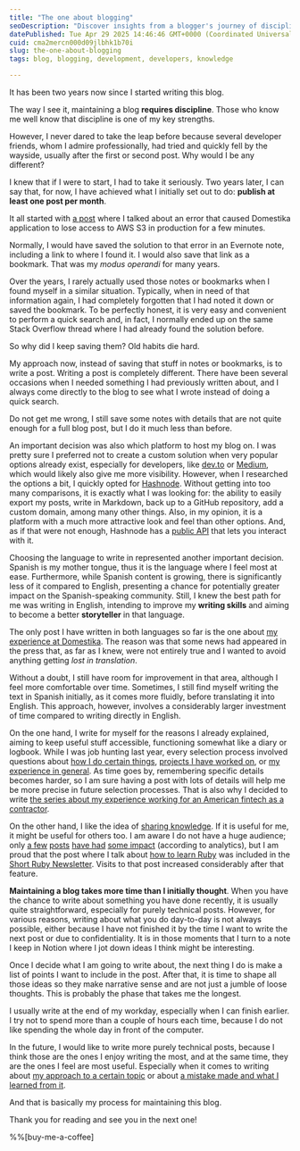 ```yaml
---
title: "The one about blogging"
seoDescription: "Discover insights from a blogger's journey of discipline, language choices, and sharing knowledge with the developer community over two years"
datePublished: Tue Apr 29 2025 14:46:46 GMT+0000 (Coordinated Universal Time)
cuid: cma2mercn000d09jlbhk1b70i
slug: the-one-about-blogging
tags: blog, blogging, development, developers, knowledge

---
```


It has been two years now since I started writing this blog.

The way I see it, maintaining a blog **requires discipline**. Those who know me well know that discipline is one of my key strengths.

However, I never dared to take the leap before because several developer friends, whom I admire professionally, had tried and quickly fell by the wayside, usually after the first or second post. Why would I be any different?

I knew that if I were to start, I had to take it seriously. Two years later, I can say that, for now, I have achieved what I initially set out to do: **publish at least one post per month**.

It all started with [a post](https://blog.davidmp.es/the-one-with-access-denied-to-aws-in-production) where I talked about an error that caused Domestika application to lose access to AWS S3 in production for a few minutes.

Normally, I would have saved the solution to that error in an Evernote note, including a link to where I found it. I would also save that link as a bookmark. That was my *modus operandi* for many years.

Over the years, I rarely actually used those notes or bookmarks when I found myself in a similar situation. Typically, when in need of that information again, I had completely forgotten that I had noted it down or saved the bookmark. To be perfectly honest, it is very easy and convenient to perform a quick search and, in fact, I normally ended up on the same Stack Overflow thread where I had already found the solution before.

So why did I keep saving them? Old habits die hard.

My approach now, instead of saving that stuff in notes or bookmarks, is to write a post. Writing a post is completely different. There have been several occasions when I needed something I had previously written about, and I always come directly to the blog to see what I wrote instead of doing a quick search.

Do not get me wrong, I still save some notes with details that are not quite enough for a full blog post, but I do it much less than before.

An important decision was also which platform to host my blog on. I was pretty sure I preferred not to create a custom solution when very popular options already exist, especially for developers, like [dev.to](http://dev.to) or [Medium](https://medium.com/), which would likely also give me more visibility. However, when I researched the options a bit, I quickly opted for [Hashnode](https://hashnode.com/). Without getting into too many comparisons, it is exactly what I was looking for: the ability to easily export my posts, write in Markdown, back up to a GitHub repository, add a custom domain, among many other things. Also, in my opinion, it is a platform with a much more attractive look and feel than other options. And, as if that were not enough, Hashnode has a [public API](https://apidocs.hashnode.com/) that lets you interact with it.

Choosing the language to write in represented another important decision. Spanish is my mother tongue, thus it is the language where I feel most at ease. Furthermore, while Spanish content is growing, there is significantly less of it compared to English, presenting a chance for potentially greater impact on the Spanish-speaking community. Still, I knew the best path for me was writing in English, intending to improve my **writing skills** and aiming to become a better **storyteller** in that language.

The only post I have written in both languages so far is the one about [my experience at Domestika](https://blog.davidmp.es/el-de-mi-experiencia-en-domestika). The reason was that some news had appeared in the press that, as far as I knew, were not entirely true and I wanted to avoid anything getting *lost in translation*.

Without a doubt, I still have room for improvement in that area, although I feel more comfortable over time. Sometimes, I still find myself writing the text in Spanish initially, as it comes more fluidly, before translating it into English. This approach, however, involves a considerably larger investment of time compared to writing directly in English.

On the one hand, I write for myself for the reasons I already explained, aiming to keep useful stuff accessible, functioning somewhat like a diary or logbook. While I was job hunting last year, every selection process involved questions about [how I do certain things](https://blog.davidmp.es/the-one-about-mentoring-junior-developers), [projects I have worked on](https://blog.davidmp.es/the-one-about-my-favorite-project-so-far), or [my experience in general](https://blog.davidmp.es/the-one-about-my-experience-working-remotely). As time goes by, remembering specific details becomes harder, so I am sure having a post with lots of details will help me be more precise in future selection processes. That is also why I decided to write [the series about my experience working for an American fintech as a contractor](https://blog.davidmp.es/series/working-for-an-american-fintech).

On the other hand, I like the idea of [sharing knowledge](https://endler.dev/2025/best-programmers/#write). If it is useful for me, it might be useful for others too. I am aware I do not have a huge audience; only [a few](https://blog.davidmp.es/the-one-with-a-large-project-in-a-github-repository) [posts](https://blog.davidmp.es/the-one-with-openssl-issues-installing-older-ruby-versions-on-ubuntu-2204) [have had](https://blog.davidmp.es/the-one-with-a-mouse-jiggler-in-ubuntu) [some impact](https://blog.davidmp.es/the-one-about-working-with-macos-being-a-linux-user) (according to analytics), but I am proud that the post where I talk about [how to learn Ruby](https://blog.davidmp.es/the-one-about-learning-ruby) was included in the [Short Ruby Newsletter](https://newsletter.shortruby.com/p/edition-120). Visits to that post increased considerably after that feature.

**Maintaining a blog takes more time than I initially thought**. When you have the chance to write about something you have done recently, it is usually quite straightforward, especially for purely technical posts. However, for various reasons, writing about what you do day-to-day is not always possible, either because I have not finished it by the time I want to write the next post or due to confidentiality. It is in those moments that I turn to a note I keep in Notion where I jot down ideas I think might be interesting.

Once I decide what I am going to write about, the next thing I do is make a list of points I want to include in the post. After that, it is time to shape all those ideas so they make narrative sense and are not just a jumble of loose thoughts. This is probably the phase that takes me the longest.

I usually write at the end of my workday, especially when I can finish earlier. I try not to spend more than a couple of hours each time, because I do not like spending the whole day in front of the computer.

In the future, I would like to write more purely technical posts, because I think those are the ones I enjoy writing the most, and at the same time, they are the ones I feel are most useful. Especially when it comes to writing about [my approach to a certain topic](https://blog.davidmp.es/the-one-about-conditionals-in-ruby) or about [a mistake made and what I learned from it](https://blog.davidmp.es/the-one-with-access-denied-to-aws-in-production).

And that is basically my process for maintaining this blog.

Thank you for reading and see you in the next one!

%%[buy-me-a-coffee]
